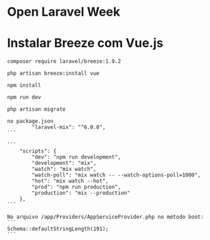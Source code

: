 # Open Laravel Week

# Instalar Breeze com Vue.js
```
composer require laravel/breeze:1.9.2
```

```
php artisan breeze:install vue
```

```
npm install
```

```
npm run dev
```

```
php artisan migrate
```

```` 
no package.json
        "laravel-mix": "^6.0.0",
```

```
    "scripts": {
        "dev": "npm run development",
        "development": "mix",
        "watch": "mix watch",
        "watch-poll": "mix watch -- --watch-options-poll=1000",
        "hot": "mix watch --hot",
        "prod": "npm run production",
        "production": "mix --production"
    },
```

No arquivo /app/Providers/AppServiceProvider.php no método boot:
```
Schema::defaultStringLength(191);
```
